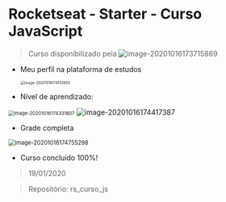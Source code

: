 # Rocketseat - Starter - **Curso JavaScript**

>  Curso disponibilizado pela ![image-20201016173715869](..\rs_curso_js\images\image-20201016173715869.png)



- Meu perfil na plataforma de estudos

   <img src="..\rs_curso_js\images\image-20201016174132650.png" alt="image-20201016174132650" style="zoom:50%;" />

- Nível de aprendizado:

<img src="..\rs_curso_js\images\image-20201016174331807.png" alt="image-20201016174331807" style="zoom:67%;" />  ![image-20201016174417387](..\rs_curso_js\images\image-20201016174417387.png)

- Grade completa

 <img src="..\rs_curso_js\images\image-20201016174755298.png" alt="image-20201016174755298" style="zoom:80%;" />

- Curso concluído 100%!
> 19/01/2020




> Repositório: rs_curso_js



